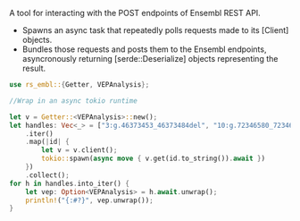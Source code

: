 <!-- cargo-sync-readme start -->

A tool for interacting with the POST endpoints of Ensembl REST API.
 * Spawns an async task that repeatedly polls requests made to its [Client] objects.
 * Bundles those requests and posts them to the Ensembl endpoints, asyncronously returning [serde::Deserialize] objects representing the result.
```rust
use rs_embl::{Getter, VEPAnalysis};

//Wrap in an async tokio runtime

let v = Getter::<VEPAnalysis>::new();
let handles: Vec<_> = ["3:g.46373453_46373484del", "10:g.72346580_72346583dup"]
    .iter()
    .map(|id| {
        let v = v.client();
        tokio::spawn(async move { v.get(id.to_string()).await })
    })
    .collect();
for h in handles.into_iter() {
    let vep: Option<VEPAnalysis> = h.await.unwrap();
    println!("{:#?}", vep.unwrap());
}
```

<!-- cargo-sync-readme end -->
